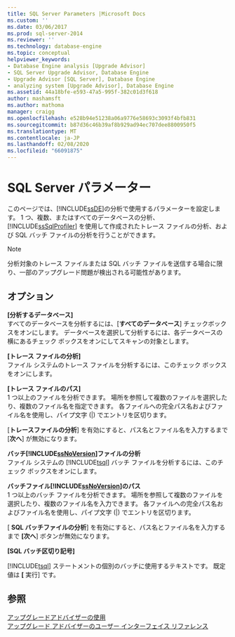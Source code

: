 ```yaml
---
title: SQL Server Parameters |Microsoft Docs
ms.custom: ''
ms.date: 03/06/2017
ms.prod: sql-server-2014
ms.reviewer: ''
ms.technology: database-engine
ms.topic: conceptual
helpviewer_keywords:
- Database Engine analysis [Upgrade Advisor]
- SQL Server Upgrade Advisor, Database Engine
- Upgrade Advisor [SQL Server], Database Engine
- analyzing system [Upgrade Advisor], Database Engine
ms.assetid: 44a18bfe-e593-47a5-995f-382c01d3f618
author: mashamsft
ms.author: mathoma
manager: craigg
ms.openlocfilehash: e528b94e51238a06a9776e58693c3093f4bfb831
ms.sourcegitcommit: b87d36c46b39af8b929ad94ec707dee8800950f5
ms.translationtype: MT
ms.contentlocale: ja-JP
ms.lasthandoff: 02/08/2020
ms.locfileid: "66091875"
---
```

# <a name="sql-server-parameters"></a>SQL Server パラメーター
  このページでは、[!INCLUDE[ssDE](../../includes/ssde-md.md)]の分析で使用するパラメーターを設定します。 1 つ、複数、またはすべてのデータベースの分析、[!INCLUDE[ssSqlProfiler](../../includes/sssqlprofiler-md.md)] を使用して作成されたトレース ファイルの分析、および SQL バッチ ファイルの分析を行うことができます。  
  
> [!NOTE]  
>  分析対象のトレース ファイルまたは SQL バッチ ファイルを送信する場合に限り、一部のアップグレード問題が検出される可能性があります。  
  
## <a name="options"></a>オプション  
 **[分析するデータベース]**  
 すべてのデータベースを分析するには、[**すべてのデータベース**] チェックボックスをオンにします。 データベースを選択して分析するには、各データベースの横にあるチェック ボックスをオンにしてスキャンの対象とします。  
  
 **[トレース ファイルの分析]**  
 ファイル システムのトレース ファイルを分析するには、このチェック ボックスをオンにします。  
  
 **[トレース ファイルのパス]**  
 1 つ以上のファイルを分析できます。 場所を参照して複数のファイルを選択したり、複数のファイル名を指定できます。 各ファイルへの完全パス名およびファイル名を使用し、パイプ文字 (|) でエントリを区切ります。  
  
 [**トレースファイルの分析**] を有効にすると、パス名とファイル名を入力するまで [**次へ**] が無効になります。  
  
 **バッチ[!INCLUDE[ssNoVersion](../../includes/ssnoversion-md.md)]ファイルの分析**  
 ファイル システムの [!INCLUDE[tsql](../../includes/tsql-md.md)] バッチ ファイルを分析するには、このチェック ボックスをオンにします。  
  
 **バッチファイル[!INCLUDE[ssNoVersion](../../includes/ssnoversion-md.md)]のパス**  
 1 つ以上のバッチ ファイルを分析できます。 場所を参照して複数のファイルを選択したり、複数のファイル名を入力できます。 各ファイルへの完全パス名およびファイル名を使用し、パイプ文字 (|) でエントリを区切ります。  
  
 [ **SQL バッチファイルの分析**] を有効にすると、パス名とファイル名を入力するまで **[次へ**] ボタンが無効になります。  
  
 **[SQL バッチ区切り記号]**  
 
  [!INCLUDE[tsql](../../includes/tsql-md.md)] ステートメントの個別のバッチに使用するテキストです。 既定値は **[** 実行] です。  
  
## <a name="see-also"></a>参照  
 [アップグレードアドバイザーの使用](../../../2014/sql-server/install/working-with-upgrade-advisor.md)   
 [アップグレード アドバイザーのユーザー インターフェイス リファレンス](../../../2014/sql-server/install/upgrade-advisor-user-interface-reference.md)  
  
  
